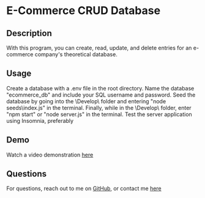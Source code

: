 # E-Commerce CRUD Database

## Description

With this program, you can create, read, update, and delete entries for an e-commerce company's theoretical database.

## Usage

Create a database with a .env file in the root directory. Name the database "ecommerce_db" and include your SQL username and password. Seed the database by going into the \Develop\ folder and entering "node seeds\index.js" in the terminal. Finally, while in the \Develop\ folder, enter "npm start" or "node server.js" in the terminal. Test the server application using Insomnia, preferably

## Demo

Watch a video demonstration [here](https://www.awesomescreenshot.com/video/20880226?key=8f58f0083770f29f7c8974215c095f14)

## Questions

For questions, reach out to me on [GitHub](https://github.com/hansonsteven26), or contact me [here](mailto:smhanson21@gmail.com)
